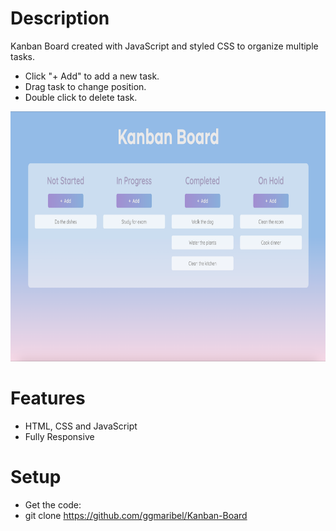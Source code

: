 # Description

Kanban Board created with JavaScript and styled CSS to organize multiple tasks.

- Click "+ Add" to add a new task.
- Drag task to change position.
- Double click to delete task.

<img src="img/kb.png" height="400">

# Features

- HTML, CSS and JavaScript
- Fully Responsive



# Setup

- Get the code:
- git clone https://github.com/ggmaribel/Kanban-Board